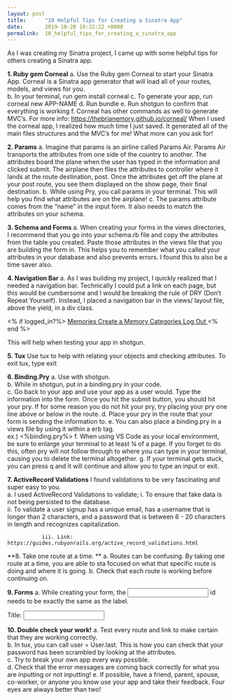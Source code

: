 ```yaml
---
layout: post
title:      "10 Helpful Tips for Creating a Sinatra App"
date:       2019-10-28 19:22:22 +0000
permalink:  10_helpful_tips_for_creating_a_sinatra_app
---
```



As I was creating my Sinatra project, I came up with some helpful tips for others creating a Sinatra app.  

**1. Ruby gem Corneal**
       a. Use the Ruby gem Corneal to start your Sinatra App.  Corneal is a Sinatra app generator that will load all of your routes, models, and views for you.  
       b. In your terminal, run gem install corneal
       c. To generate your app, run corneal new APP-NAME
       d. Run bundle
       e. Run shotgun to confirm  that  everything is working
       f. Corneal has other commands as well to generate MVC’s.  For more info: https://thebrianemory.github.io/corneal/
When I used the corneal app, I realized how much time I just saved.  It generated all of the main files structures     and the MVC’s for me!  What more can you ask for!   


**2. Params**
       a. Imagine that params is an airline called Params Air.  Params Air transports the attributes from one side of the country to another.  The attributes board the plane when the user has typed in the information and clicked submit.  The airplane then flies the attributes to controller where it lands at the route destination, post. Once the attributes get off the plane at your post route, you see them displayed on the show page, their final destination.
       b. While using Pry, you call params in your terminal.  This will help you find what attributes are on the airplane!
       c. The params attribute comes from the “name” in the input form.  It also needs to match the attributes on your schema.


**3. Schema and Forms**
       a. When creating your forms in the views directories, I recommend that you go into your schema.rb file and copy the attributes from the table you created.  Paste those attributes in the views file that you are building the form in.  This helps you to remember what you called your attributes in your database and also prevents errors.  I found this to also be a time saver also.


**4. Navigation Bar**
       a. As I was building my project, I quickly realized that I needed a navigation bar.  Technically I could put a link on each page, but this would be cumbersome and I would be breaking the rule of DRY (Don’t Repeat Yourself).  Instead, I placed a navigation bar in the views/ layout file, above the yield, in a div class.
<div class="nav">
           <% if logged_in?%>
             <a href="/memories"> Memories </a>
             <a href="/memories/new"> Create a Memory </a>
             <a href="/categories"> Categories </a>
             <a href="/logout"> Log Out </a>
           <% end %>
        </div>

This will help when testing your app in shotgun.


**5. Tux**
Use tux to help with relating your objects and checking attributes.
To exit tux, type exit  


**6. Binding.Pry**
       a. Use with shotgun.  
       b. While in shotgun, put in a binding.pry in your code.  
			 c. Go back to your app and use your app as a user would.  Type the information into the form.  Once you hit the submit button, you should hit your pry.  If for some reason you do not hit your pry, try placing your pry one line above or below in the route. 
        d. Place your pry in the route that your form is sending the information to.
        e. You can also place a binding.pry in a views file by using it within a erb tag.  
ex.) <%binding.pry%> 
        f. When using VS Code as your local environment, be sure to enlarge your terminal to at least ¾ of a page.  If you forget to do this, often pry will not follow through to where you can type in your terminal, causing you to delete the terminal altogether.
       g. If your terminal gets stuck, you can press q and it will continue and allow you to type an input or exit.


**7. ActiveRecord Validations**
    I found validations to be very fascinating and super easy to you.  
       a. I used ActiveRecord Validations to validate;
               i. To ensure that fake data is not being persisted to the database.  
               ii. To validate a user signup has a unique email, has a username that is longer than 2 characters, and a password that is between 6 - 20 characters in length and recognizes capitalization.
							 
               iii. Link: https://guides.rubyonrails.org/active_record_validations.html


**8. Take one route at a time.  **
       a. Routes can be confusing.  By taking one route at a time, you are able to sta focused on what that specific route is doing and where it is going.
			 b. Check that each route is working before continuing on.


**9. Forms**
       a. While creating your form, the <input> id needs to be exactly the same as the label.
                         <form class="" action="/memories" method="post">
                            <label for="title"> Title: </label>
                            <input type="text" id="title" name="title" value="">


 **10. Double check your work!**
       a. Test every route and link to make certain that they are working correctly.  
       b. In tux, you can call user = User.last.  This is how you can check that your password has been scrambled by looking at the attributes.  
       c. Try to break your own app every way possible.  
       d. Check that the error messages are coming back correctly for what you are inputting or not inputting!
       e. If possible, have a friend, parent, spouse, co-worker, or anyone you know use your app and take their feedback.  Four eyes are always better than two!
 

